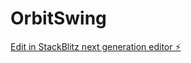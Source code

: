 # OrbitSwing

[Edit in StackBlitz next generation editor ⚡️](https://stackblitz.com/~/github.com/vi100t/OrbitSwing)